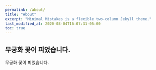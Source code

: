 ```yaml
---
permalink: /about/
title: "About"
excerpt: "Minimal Mistakes is a flexible two-column Jekyll theme."
last_modified_at: 2020-03-04T16:07:31-05:00
toc: true
---
```


## 무궁화 꽃이 피었습니다.

무궁화 꽃이 피었습니다.